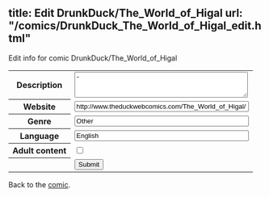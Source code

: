 title: Edit DrunkDuck/The_World_of_Higal
url: "/comics/DrunkDuck_The_World_of_Higal_edit.html"
---
Edit info for comic DrunkDuck/The_World_of_Higal

<form name="comic" action="http://gaepostmail.appspot.com/comic/" method="post">
<table class="comicinfo">
<tr>
<th>Description</th><td><textarea name="description" cols="40" rows="3">-</textarea></td>
</tr>
<tr>
<th>Website</th><td><input type="text" name="url" value="http://www.theduckwebcomics.com/The_World_of_Higal/" size="40"/></td>
</tr>
<tr>
<th>Genre</th><td><input type="text" name="genre" value="Other" size="40"/></td>
</tr>
<tr>
<th>Language</th><td><input type="text" name="language" value="English" size="40"/></td>
</tr>
<tr>
<th>Adult content</th><td><input type="checkbox" name="adult" value="adult" /></td>
</tr>
<tr>
<th></th><td>
<input type="hidden" name="comic" value="DrunkDuck_The_World_of_Higal" />
<input type="submit" name="submit" value="Submit" />
</td>
</tr>
</table>
</form>

Back to the [comic](DrunkDuck_The_World_of_Higal.html).
